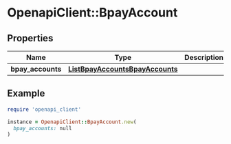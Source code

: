 # OpenapiClient::BpayAccount

## Properties

| Name | Type | Description | Notes |
| ---- | ---- | ----------- | ----- |
| **bpay_accounts** | [**ListBpayAccountsBpayAccounts**](ListBpayAccountsBpayAccounts.md) |  | [optional] |

## Example

```ruby
require 'openapi_client'

instance = OpenapiClient::BpayAccount.new(
  bpay_accounts: null
)
```

